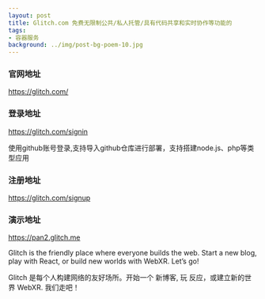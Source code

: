 ```yaml
---
layout: post
title: Glitch.com 免费无限制公共/私人托管/具有代码共享和实时协作等功能的
tags:
- 容器服务
background: ../img/post-bg-poem-10.jpg
---
```


### 官网地址
https://glitch.com/

### 登录地址
https://glitch.com/signin

使用github账号登录,支持导入github仓库进行部署，支持搭建node.js、php等类型应用

### 注册地址
https://glitch.com/signup

### 演示地址
https://pan2.glitch.me


Glitch is the friendly place where everyone builds the web. Start a new blog, play with React, or build new worlds with WebXR. Let’s go!

Glitch 是每个人构建网络的友好场所。开始一个 新博客, 玩 反应，或建立新的世界 WebXR. 我们走吧！